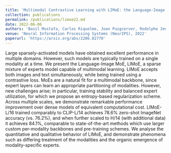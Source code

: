 ```yaml
---
title: 'Multimodal Contrastive Learning with LIMoE: the Language-Image Mixture of Experts'
collection: publications
permalink: /publications/limoe22.md
date: 2022-06-06
authors: 'Basil Mustafa, Carlos Riquelme, Joan Puigcerver, Rodolphe Jenatton, Neil Houlsby'
venue: 'Neural Information Processing Systems (NeurIPS), 2022'
paperurl: 'https://arxiv.org/abs/2206.02770'
---
```


Large sparsely-activated models have obtained excellent performance in multiple domains. However, such models are typically trained on a single modality at a time. We present the Language-Image MoE, LIMoE, a sparse mixture of experts model capable of multimodal learning. LIMoE accepts both images and text simultaneously, while being trained using a contrastive loss. MoEs are a natural fit for a multimodal backbone, since expert layers can learn an appropriate partitioning of modalities. However, new challenges arise; in particular, training stability and balanced expert utilization, for which we propose an entropy-based regularization scheme. Across multiple scales, we demonstrate remarkable performance improvement over dense models of equivalent computational cost. LIMoE-L/16 trained comparably to CLIP-L/14 achieves 78.6% zero-shot ImageNet accuracy (vs. 76.2%), and when further scaled to H/14 (with additional data) it achieves 84.1%, comparable to state-of-the-art methods which use larger custom per-modality backbones and pre-training schemes. We analyse the quantitative and qualitative behavior of LIMoE, and demonstrate phenomena such as differing treatment of the modalities and the organic emergence of modality-specific experts.